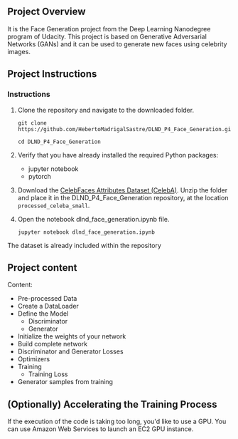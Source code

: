 
## Project Overview

It is the Face Generation project from the Deep Learning Nanodegree program of Udacity. This project is based on Generative Adversarial Networks (GANs) and it can be used to generate new faces using celebrity images.

## Project Instructions

### Instructions

1. Clone the repository and navigate to the downloaded folder.
	
	```	
	git clone https://github.com/HebertoMadrigalSastre/DLND_P4_Face_Generation.git

	cd DLND_P4_Face_Generation
	```


2. Verify that you have already installed the required Python packages:

	- jupyter notebook
	- pytorch

3. Download the [CelebFaces Attributes Dataset (CelebA)](https://s3.amazonaws.com/video.udacity-data.com/topher/2018/November/5be7eb6f_processed-celeba-small/processed-celeba-small.zip). Unzip the folder and place it in the DLND_P4_Face_Generation repository, at the location `processed_celeba_small`.


3. Open the notebook dlnd_face_generation.ipynb file.
	
	```
	jupyter notebook dlnd_face_generation.ipynb
	```

The dataset is already included within the repository

## Project content

Content: 

- Pre-processed Data
- Create a DataLoader
- Define the Model
    - Discriminator
    - Generator
- Initialize the weights of your network
- Build complete network
- Discriminator and Generator Losses
- Optimizers
- Training
    - Training Loss
- Generator samples from training


## (Optionally) Accelerating the Training Process

If the execution of the code is taking too long, you'd like to use a GPU. You can use Amazon Web Services to launch an EC2 GPU instance.